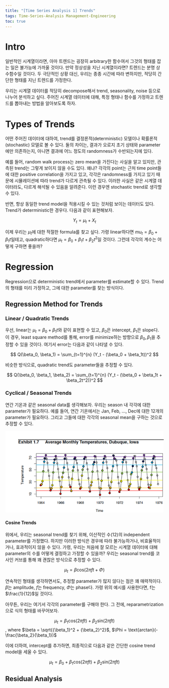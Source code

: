 ```yaml
---
title: "[Time Series Analysis 1] Trends"
tags: Time-Series-Analysis Management-Engineering
toc: true
---
```


# Intro 
일반적인 시계열이라면, 아마 트렌드는 굉장히 arbitrary한 함수여서 그것의 형태를 잡는 일은 불가능에 가까울 것이다. 만약 정상성을 지닌 시계열이라면? 트렌드는 분명 상수함수일 것이다. 두 극단적인 상황 대신, 우리는 종종 시간에 따라 변하지만, 적당히 간단한 형태를 지닌 트렌드를 가정한다.

우리는 시계열 데이터를 적당히 decompose해서 trend, seasonality, noise 등으로 나누어 분석하고 싶다. 주어진 시계열 데이터에 대해, 특정 형태나 함수를 가정하고 트렌드를 뽑아내는 방법을 알아보도록 하자.

# Types of Trends
어떤 주어진 데이터에 대하여, trend를 결정론적(deterministic) 모델이나 확률론적(stochastic) 모델로 볼 수 있다. 둘의 차이는, 결과가 오로지 초기 상태와 parameter에만 의존하는지, 아니면 결과에 어느 정도의 randomness가 수반되는지에 있다.

예를 들어, random walk process는 zero mean을 가진다는 사실을 알고 있지만, 관측된 trend는 그렇게 보이지 않을 수도 있다. 왜냐? 각각의 point는 근처 time point들에 대한 positive correlation을 가지고 있고, 각각은 randomness를 가지고 있기 때문에 시뮬레이션에 따라 trend가 다르게 관측될 수 있다. 이러한 사실은 같은 시계열 데이터라도, 다르게 해석될 수 있음을 알려준다. 이런 경우엔 stochastic trend로 생각할 수 있다.

반면, 항상 동일한 trend model을 적용시킬 수 있는 것처럼 보이는 데이터도 있다. Trend가 deterministic한 경우다. 다음과 같이 표현해보자.

$$ Y_t = \mu_t + X_t $$ 

이제 우리는 $\mu_t$에 대한 적절한 formula를 찾고 싶다. 가령 linear하다면 $mu_t = \beta_0 + \beta_1 t$일테고, quadratic하다면 $\mu_t = \beta_0 + \beta_1 t + \beta_2 t^2$일 것이다. 그런데 각각의 계수는 어떻게 구하면 좋을까? 


# Regression
Regression으로 deterministic trend에서 parameter를 estimate할 수 있다. Trend의 형태를 미리 가정하고, 그에 대한 parameter를 찾는 방식이다.

## Regression Method for Trends
### Linear / Quadratic Trends
우선, linear는 $\mu_t = \beta_0 + \beta_1 t$와 같이 표현할 수 있고, $\beta_0$은 intercept, $\beta_1$은 slope다. 이 경우, least square method를 통해, error를 minimize하는 방향으로 $\beta_0, \beta_1$을 추정할 수 있을 것이다. 여기서 error는 다음과 같이 나타낼 수 있다.

$$ Q(\beta_0, \beta_1) = \sum_{t=1}^{n} (Y_t - (\beta_0 + \beta_1t))^2 $$

비슷한 방식으로, quadratic trend도 parameter들을 추정할 수 있다.

$$ Q(\beta_0, \beta_1, \beta_2) = \sum_{t=1}^{n} (Y_t - (\beta_0 + \beta_1t + \beta_2t^2))^2 $$

### Cyclical / Seasonal Trends
연간 기온과 같은 seasonal data를 생각해보자. 우리는 season 내 각각에 대한 parameter가 필요하다. 예를 들어, 연간 기온에서는 Jan, Feb, ..., Dec에 대한 12개의 parameter가 필요하다. 그리고 그들에 대한 각각의 seasonal mean을 구하는 것으로 추정할 수 있다.

![](/imgs/mge/tsa3.png)

#### Cosine Trends
위에서, 우리는 seasonal trend를 찾기 위해, 이산적인 수(12)의 independent parameter를 가정했다. 하지만 이러한 방식은 경우에 따라 불가능하거나, 비효율적이거나, 효과적이지 않을 수 있다. 가령, 우리는 처음에 잘 모르는 시계열 데이터에 대해 parameter의 수를 어떻게 결정하고 가정할 수 있을까? 우리는 seasonal trend를 코사인 커브를 통해 꽤 괜찮은 방식으로 추정할 수 있다.

$$\mu_t = \beta \text{cos}(2\pi f t + \Phi)$$

연속적인 형태를 생각하면서도, 추정할 parameter가 많지 않다는 점은 꽤 매력적이다. $\beta$는 amplitude, $f$는 frequency, $\Phi$는 phase다. 가령 위의 예시를 사용한다면, f는 $\frac{1}{12}$일 것이다.

아무튼, 우리는 여기서 각각의 parameter를 구해야 한다. 그 전에, reparametrization으로 식의 형태를 바꾸어보자.

$$ \mu_t = \beta_1 \text{cos}(2\pi ft) + \beta_2 \text{sin}(2\pi ft)$$, where $\beta = \sqrt{{\beta_1}^2 + {\beta_2}^2}$, $\Phi = \text{arctan}(- \frac{\beta_2}{\beta_1})$

이에 더하여, intercept를 추가하면, 최종적으로 다음과 같은 간단한 cosine trend model을 세울 수 있다.

$$ \mu_t = \beta_0 + \beta_1 \text{cos}(2\pi ft) + \beta_2 \text{sin}(2\pi ft)$$


## Residual Analysis
